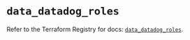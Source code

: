 # `data_datadog_roles`

Refer to the Terraform Registry for docs: [`data_datadog_roles`](https://registry.terraform.io/providers/datadog/datadog/3.38.0/docs/data-sources/roles).
